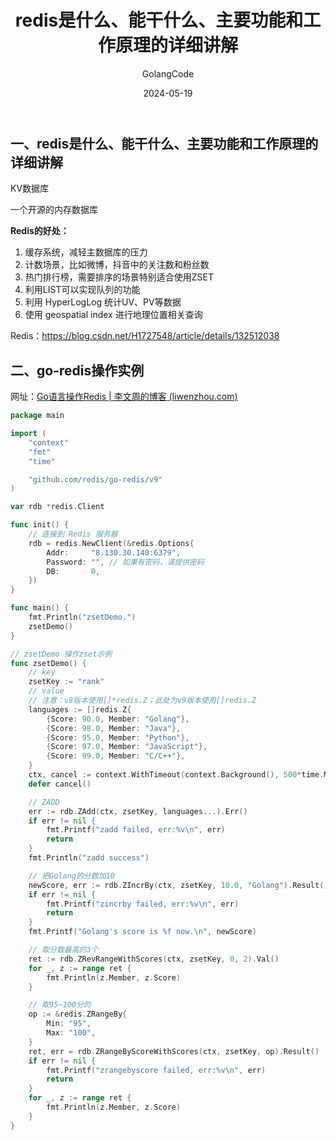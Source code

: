 ﻿---
title: redis是什么、能干什么、主要功能和工作原理的详细讲解
shortTitle: 24.Go如何使用Redis
description: redis是什么、能干什么、主要功能和工作原理的详细讲解
author: GolangCode
category:
  - Go
tags:
 - Go
date: 2024-05-19
---

## 一、redis是什么、能干什么、主要功能和工作原理的详细讲解

KV数据库

一个开源的内存数据库

**Redis的好处：**

1. 缓存系统，减轻主数据库的压力
2. 计数场景，比如微博，抖音中的关注数和粉丝数
3. 热门排行榜，需要排序的场景特别适合使用ZSET
4. 利用LIST可以实现队列的功能
5. 利用 HyperLogLog 统计UV、PV等数据
6. 使用 geospatial index 进行地理位置相关查询

Redis：https://blog.csdn.net/H1727548/article/details/132512038

## 二、go-redis操作实例

网址：[Go语言操作Redis | 李文周的博客 (liwenzhou.com)](https://www.liwenzhou.com/posts/Go/redis/)

```go
package main

import (
	"context"
	"fmt"
	"time"

	"github.com/redis/go-redis/v9"
)

var rdb *redis.Client

func init() {
	// 连接到 Redis 服务器
	rdb = redis.NewClient(&redis.Options{
		Addr:     "8.130.30.140:6379",
		Password: "", // 如果有密码，请提供密码
		DB:       0,
	})
}

func main() {
	fmt.Println("zsetDemo.")
	zsetDemo()
}

// zsetDemo 操作zset示例
func zsetDemo() {
	// key
	zsetKey := "rank"
	// value
	// 注意：v8版本使用[]*redis.Z；此处为v9版本使用[]redis.Z
	languages := []redis.Z{
		{Score: 90.0, Member: "Golang"},
		{Score: 98.0, Member: "Java"},
		{Score: 95.0, Member: "Python"},
		{Score: 97.0, Member: "JavaScript"},
		{Score: 99.0, Member: "C/C++"},
	}
	ctx, cancel := context.WithTimeout(context.Background(), 500*time.Millisecond)
	defer cancel()

	// ZADD
	err := rdb.ZAdd(ctx, zsetKey, languages...).Err()
	if err != nil {
		fmt.Printf("zadd failed, err:%v\n", err)
		return
	}
	fmt.Println("zadd success")

	// 把Golang的分数加10
	newScore, err := rdb.ZIncrBy(ctx, zsetKey, 10.0, "Golang").Result()
	if err != nil {
		fmt.Printf("zincrby failed, err:%v\n", err)
		return
	}
	fmt.Printf("Golang's score is %f now.\n", newScore)

	// 取分数最高的3个
	ret := rdb.ZRevRangeWithScores(ctx, zsetKey, 0, 2).Val()
	for _, z := range ret {
		fmt.Println(z.Member, z.Score)
	}

	// 取95~100分的
	op := &redis.ZRangeBy{
		Min: "95",
		Max: "100",
	}
	ret, err = rdb.ZRangeByScoreWithScores(ctx, zsetKey, op).Result()
	if err != nil {
		fmt.Printf("zrangebyscore failed, err:%v\n", err)
		return
	}
	for _, z := range ret {
		fmt.Println(z.Member, z.Score)
	}
}
```

